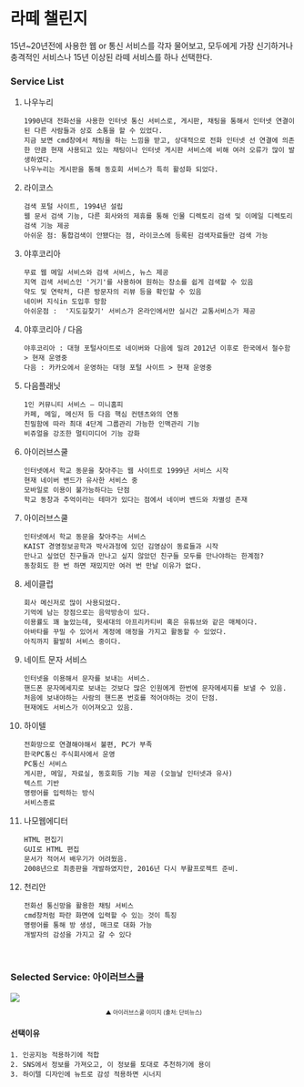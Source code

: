 # 라떼 챌린지

15년~20년전에 사용한 웹 or 통신 서비스를 각자 물어보고, 모두에게 가장 신기하거나 충격적인 서비스나 15년 이상된 라떼 서비스를 하나 선택한다.



### Service List

1. 나우누리
   
   ```
   1990년대 전화선을 사용한 인터넷 통신 서비스로, 게시판, 채팅을 통해서 인터넷 연결이 된 다른 사람들과 상호 소통을 할 수 있었다.
   지금 보면 cmd창에서 채팅을 하는 느낌을 받고, 상대적으로 전화 인터넷 선 연결에 의존한 만큼 현재 사용되고 있는 채팅이나 인터넷 게시판 서비스에 비해 여러 오류가 많이 발생하였다.
   나우누리는 게시판을 통해 동호회 서비스가 특히 활성화 되었다.  
   ```
   
2. 라이코스

   ```
   검색 포털 사이트, 1994년 설립
   웹 문서 검색 기능, 다른 회사와의 제휴를 통해 인물 디렉토리 검색 및 이메일 디렉토리 검색 기능 제공
   아쉬운 점: 통합검색이 안됐다는 점, 라이코스에 등록된 검색자료들만 검색 가능
   ```

3. 야후코리아

   ```
   무료 웹 메일 서비스와 검색 서비스, 뉴스 제공
   지역 검색 서비스인 '거기'를 사용하여 원하는 장소를 쉽게 검색할 수 있음
   약도 및 연락처, 다른 방문자의 리뷰 등을 확인할 수 있음
   네이버 지식in 도입후 망함
   아쉬운점 :  '지도길찾기' 서비스가 온라인에서만 실시간 교통서비스가 제공
   ```

4. 야후코리아 / 다음

   ```
   야후코리아 : 대형 포털사이트로 네이버와 다음에 밀려 2012년 이후로 한국에서 철수함 > 현재 운영중
   다음 : 카카오에서 운영하는 대형 포털 사이트 > 현재 운영중
   ```

5. 다음플래닛

   ```
   1인 커뮤니티 서비스 – 미니홈피
   카페, 메일, 메신저 등 다음 핵심 컨텐츠와의 연동
   친밀함에 따라 최대 4단계 그룹관리 가능한 인맥관리 기능
   비쥬얼을 강조한 멀티미디어 기능 강화
   ```

6. 아이러브스쿨

   ```
   인터넷에서 학교 동문을 찾아주는 웹 사이트로 1999년 서비스 시작
   현재 네이버 밴드가 유사한 서비스 중
   모바일로 이용이 불가능하다는 단점
   학교 동창과 추억이라는 테마가 있다는 점에서 네이버 밴드와 차별성 존재
   ```

7. 아이러브스쿨

   ```
   인터넷에서 학교 동문을 찾아주는 서비스
   KAIST 경영정보공학과 박사과정에 있던 김영삼이 동료들과 시작
   만나고 싶었던 친구들과 만나고 싶지 않았던 친구들 모두를 만나야하는 한계점?
   동창회도 한 번 하면 재밌지만 여러 번 만날 이유가 없다.
   ```

8. 세이클럽

   ```
   회사 메신저로 많이 사용되었다.
   기억에 남는 장점으로는 음악방송이 있다.
   이용률도 꽤 높았는데, 윗세대의 아프리카티비 혹은 유튜브와 같은 매체이다.
   아바타를 꾸밀 수 있어서 계정에 애정을 가지고 활동할 수 있었다.
   아직까지 활발히 서비스 중이다.
   ```

9. 네이트 문자 서비스

   ```
   인터넷을 이용해서 문자를 보내는 서비스.
   핸드폰 문자메세지로 보내는 것보다 많은 인원에게 한번에 문자메세지를 보낼 수 있음. 
   처음에 보내야하는 사람의 핸드폰 번호를 적어야하는 것이 단점.
   현재에도 서비스가 이어져오고 있음.
   ```

10. 하이텔

    ```
    전화망으로 연결해야해서 불편, PC가 부족
    한국PC통신 주식회사에서 운영
    PC통신 서비스
    게시판, 메일, 자료실, 동호회등 기능 제공 (오늘날 인터넷과 유사)
    텍스트 기반
    명령어를 입력하는 방식
    서비스종료 
    ```

11. 나모웹에디터

    ```
    HTML 편집기
    GUI로 HTML 편집
    문서가 적어서 배우기가 어려웠음.
    2008년으로 최종판을 개발하였지만, 2016년 다시 부활프로젝트 준비.
    ```

12. 천리안

    ```
    전화선 통신망을 활용한 채팅 서비스
    cmd창처럼 파란 화면에 입력할 수 있는 것이 특징
    명령어를 통해 방 생성, 매크로 대화 가능
    개발자의 감성을 가지고 갈 수 있다
    ```

<br>

### Selected Service: 아이러브스쿨

<img src="https://user-images.githubusercontent.com/42436353/88500300-3d4a9a00-d003-11ea-8094-e82c99b6168f.jpg">

<p style="font-size:10px; text-align:center">▲ 아이러브스쿨 이미지 (출처: 단비뉴스)</p>

#### 선택이유

```
1. 인공지능 적용하기에 적합
2. SNS에서 정보를 가져오고, 이 정보를 토대로 추천하기에 용이
3. 하이텔 디자인에 뉴트로 감성 적용하면 시너지
```

